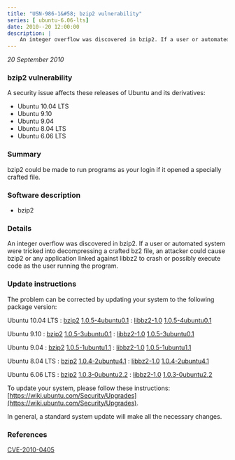 ```yaml
---
title: "USN-986-1&#58; bzip2 vulnerability"
series: [ ubuntu-6.06-lts]
date: 2010--20 12:00:00
description: |
    An integer overflow was discovered in bzip2. If a user or automated system were tricked into decompressing a crafted bz2 file, an attacker could cause bzip2 or any application linked against libbz2 to crash or possibly execute code as the user running the program. 
--- 
```

 
 

*20 September 2010*

### bzip2 vulnerability

A security issue affects these releases of Ubuntu and its derivatives:

* Ubuntu 10.04 LTS
* Ubuntu 9.10
* Ubuntu 9.04
* Ubuntu 8.04 LTS
* Ubuntu 6.06 LTS

### Summary

bzip2 could be made to run programs as your login if it opened a specially crafted file.

### Software description

* bzip2 

### Details

An integer overflow was discovered in bzip2. If a user or automated system were tricked into decompressing a crafted bz2 file, an attacker could cause bzip2 or any application linked against libbz2 to crash or possibly execute code as the user running the program. 

### Update instructions

The problem can be corrected by updating your system to the following package version:

Ubuntu 10.04 LTS
 : [bzip2](https://launchpad.net/ubuntu/+source/bzip2) <span> [1.0.5-4ubuntu0.1](https://launchpad.net/ubuntu/+source/bzip2/1.0.5-4ubuntu0.1) </span> 
 : [libbz2-1.0](https://launchpad.net/ubuntu/+source/bzip2) <span> [1.0.5-4ubuntu0.1](https://launchpad.net/ubuntu/+source/bzip2/1.0.5-4ubuntu0.1) </span> 

Ubuntu 9.10
 : [bzip2](https://launchpad.net/ubuntu/+source/bzip2) <span> [1.0.5-3ubuntu0.1](https://launchpad.net/ubuntu/+source/bzip2/1.0.5-3ubuntu0.1) </span> 
 : [libbz2-1.0](https://launchpad.net/ubuntu/+source/bzip2) <span> [1.0.5-3ubuntu0.1](https://launchpad.net/ubuntu/+source/bzip2/1.0.5-3ubuntu0.1) </span> 

Ubuntu 9.04
 : [bzip2](https://launchpad.net/ubuntu/+source/bzip2) <span> [1.0.5-1ubuntu1.1](https://launchpad.net/ubuntu/+source/bzip2/1.0.5-1ubuntu1.1) </span> 
 : [libbz2-1.0](https://launchpad.net/ubuntu/+source/bzip2) <span> [1.0.5-1ubuntu1.1](https://launchpad.net/ubuntu/+source/bzip2/1.0.5-1ubuntu1.1) </span> 

Ubuntu 8.04 LTS
 : [bzip2](https://launchpad.net/ubuntu/+source/bzip2) <span> [1.0.4-2ubuntu4.1](https://launchpad.net/ubuntu/+source/bzip2/1.0.4-2ubuntu4.1) </span> 
 : [libbz2-1.0](https://launchpad.net/ubuntu/+source/bzip2) <span> [1.0.4-2ubuntu4.1](https://launchpad.net/ubuntu/+source/bzip2/1.0.4-2ubuntu4.1) </span> 

Ubuntu 6.06 LTS
 : [bzip2](https://launchpad.net/ubuntu/+source/bzip2) <span> [1.0.3-0ubuntu2.2](https://launchpad.net/ubuntu/+source/bzip2/1.0.3-0ubuntu2.2) </span> 
 : [libbz2-1.0](https://launchpad.net/ubuntu/+source/bzip2) <span> [1.0.3-0ubuntu2.2](https://launchpad.net/ubuntu/+source/bzip2/1.0.3-0ubuntu2.2) </span> 

To update your system, please follow these instructions: [https://wiki.ubuntu.com/Security/Upgrades](https://wiki.ubuntu.com/Security/Upgrades).

In general, a standard system update will make all the necessary changes. 

### References

 
 [CVE-2010-0405](http://people.ubuntu.com/~ubuntu-security/cve/CVE-2010-0405)
 

